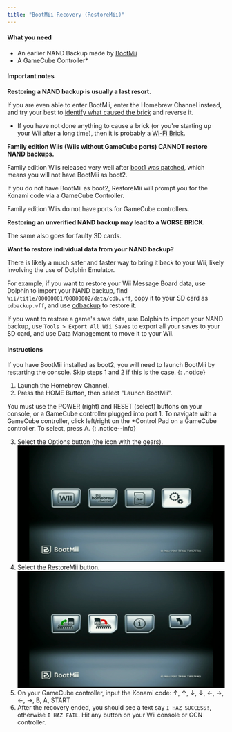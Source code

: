 ```yaml
---
title: "BootMii Recovery (RestoreMii)"
---
```


#### What you need
- An earlier NAND Backup made by [BootMii](https://wii.guide/bootmii)
- A GameCube Controller*

#### Important notes

<strong> Restoring a NAND backup is usually a last resort.</strong>

If you are even able to enter BootMii, enter the Homebrew Channel instead, and try your best to [identify what caused the brick](bricks) and reverse it.
  * If you have not done anything to cause a brick (or you're starting up your Wii after a long time), then it is probably a [Wi-Fi Brick](bricks#wi-fi-brick).

<strong>Family edition Wiis (Wiis without GameCube ports) CANNOT restore NAND backups.</strong>

Family edition Wiis released very well after [boot1 was patched](https://wiibrew.org/wiki/Wii_Family_Edition#Changes_carried_over_from_previous_revisions), which means you will not have BootMii as boot2.

If you do not have BootMii as boot2, RestoreMii will prompt you for the Konami code via a GameCube Controller.

Family edition Wiis do not have ports for GameCube controllers.

<strong>Restoring an unverified NAND backup may lead to a WORSE BRICK.</strong>

The same also goes for faulty SD cards.

<strong>Want to restore individual data from your NAND backup?</strong>

There is likely a much safer and faster way to bring it back to your Wii, likely involving the use of Dolphin Emulator.

For example, if you want to restore your Wii Message Board data, use Dolphin to import your NAND backup, find `Wii/title/00000001/00000002/data/cdb.vff`, copy it to your SD card as `cdbackup.vff`, and use [cdbackup](https://oscwii.org/library/app/cdbackup) to restore it.

If you want to restore a game's save data, use Dolphin to import your NAND backup, use `Tools > Export All Wii Saves` to export all your saves to your SD card, and use Data Management to move it to your Wii.

#### Instructions

If you have BootMii installed as boot2, you will need to launch BootMii by restarting the console. Skip steps 1 and 2 if this is the case.
{: .notice}

1. Launch the Homebrew Channel.
2. Press the HOME Button, then select "Launch BootMii".

You must use the POWER (right) and RESET (select) buttons on your console, or a GameCube controller plugged into port 1. To navigate with a GameCube controller, click left/right on the +Control Pad on a GameCube controller. To select, press A.
{: .notice--info}

3. Select the Options button (the icon with the gears). ![BootMii_Gears_Icon](/images/BootMii/BootMii_Gears_Icon.png)
4. Select the RestoreMii button. ![BootMii_Red_Arrow](/images/BootMii/BootMii_Red_Arrow.png)
5. On your GameCube controller, input the Konami code: ↑, ↑, ↓, ↓, ←, →, ←, →, B, A, START
6. After the recovery ended, you should see a text say `I HAZ SUCCESS!`, otherwise `I HAZ FAIL`. Hit any button on your Wii console or GCN controller.
